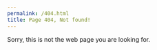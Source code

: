 ```yaml
---
permalink: /404.html
title: Page 404, Not found!
---
```


Sorry, this is not the web page you are looking for.
